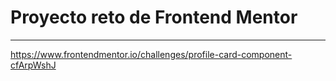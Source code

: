 # Proyecto reto de Frontend Mentor

___

<https://www.frontendmentor.io/challenges/profile-card-component-cfArpWshJ>

